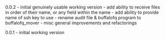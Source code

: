 0.0.2 - initial genuinely usable working version
      - add ability to receive files in order of their name, or any field within the name
      - add ability to provide name of ssh key to use
      - rename audit file & buffalofq program to buffalofq_mover
 	  - misc general improvements and refactorings

0.0.1 - initial working version
